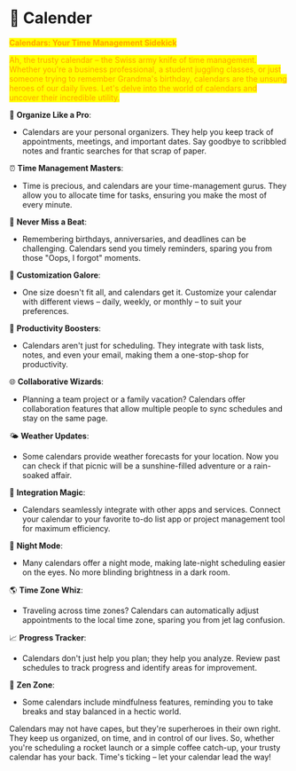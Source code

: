 # 📅 Calender

<mark style="color:orange;">**Calendars: Your Time Management Sidekick**</mark>

<mark style="color:orange;">Ah, the trusty calendar – the Swiss army knife of time management. Whether you're a business professional, a student juggling classes, or just someone trying to remember Grandma's birthday, calendars are the unsung heroes of our daily lives. Let's delve into the world of calendars and uncover their incredible utility.</mark>

📅 **Organize Like a Pro**:

* Calendars are your personal organizers. They help you keep track of appointments, meetings, and important dates. Say goodbye to scribbled notes and frantic searches for that scrap of paper.

⏰ **Time Management Masters**:

* Time is precious, and calendars are your time-management gurus. They allow you to allocate time for tasks, ensuring you make the most of every minute.

📆 **Never Miss a Beat**:

* Remembering birthdays, anniversaries, and deadlines can be challenging. Calendars send you timely reminders, sparing you from those "Oops, I forgot" moments.

🌟 **Customization Galore**:

* One size doesn't fit all, and calendars get it. Customize your calendar with different views – daily, weekly, or monthly – to suit your preferences.

🚀 **Productivity Boosters**:

* Calendars aren't just for scheduling. They integrate with task lists, notes, and even your email, making them a one-stop-shop for productivity.

🌐 **Collaborative Wizards**:

* Planning a team project or a family vacation? Calendars offer collaboration features that allow multiple people to sync schedules and stay on the same page.

🌤️ **Weather Updates**:

* Some calendars provide weather forecasts for your location. Now you can check if that picnic will be a sunshine-filled adventure or a rain-soaked affair.

🔗 **Integration Magic**:

* Calendars seamlessly integrate with other apps and services. Connect your calendar to your favorite to-do list app or project management tool for maximum efficiency.

🌃 **Night Mode**:

* Many calendars offer a night mode, making late-night scheduling easier on the eyes. No more blinding brightness in a dark room.

🌎 **Time Zone Whiz**:

* Traveling across time zones? Calendars can automatically adjust appointments to the local time zone, sparing you from jet lag confusion.

📈 **Progress Tracker**:

* Calendars don't just help you plan; they help you analyze. Review past schedules to track progress and identify areas for improvement.

🧘 **Zen Zone**:

* Some calendars include mindfulness features, reminding you to take breaks and stay balanced in a hectic world.

Calendars may not have capes, but they're superheroes in their own right. They keep us organized, on time, and in control of our lives. So, whether you're scheduling a rocket launch or a simple coffee catch-up, your trusty calendar has your back. Time's ticking – let your calendar lead the way!
